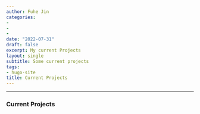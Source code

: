 ```yaml
---
author: Fuhe Jin
categories:
- 
- 
- 
date: "2022-07-31"
draft: false
excerpt: My current Projects
layout: single
subtitle: Some current projects
tags:
- hugo-site
title: Current Projects
---
```

---

### Current Projects

